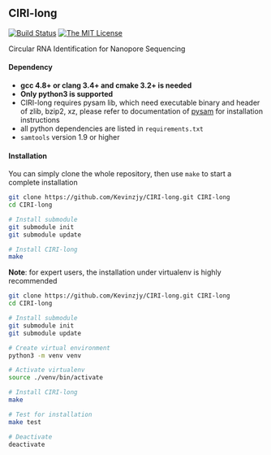 ## CIRI-long

[![Build Status](https://travis-ci.com/Kevinzjy/CIRI-long.svg?token=sq9vq2uzixNezTJhts8Z&branch=master)](https://travis-ci.com/Kevinzjy/CIRI-long)
[![The MIT License](https://img.shields.io/badge/license-MIT-orange.svg)](https://github.com/Kevinzjy/CIRI-long/blob/master/LICENSE)

Circular RNA Identification for Nanopore Sequencing 

#### Dependency

- **gcc 4.8+ or clang 3.4+ and cmake 3.2+ is needed**
- **Only python3 is supported**
- CIRI-long requires pysam lib, which need executable binary and header of zlib, bzip2, xz, 
please refer to documentation of [pysam](https://pysam.readthedocs.io/en/latest/installation.html) for installation instructions
- all python dependencies are listed in `requirements.txt`
- `samtools` version 1.9 or higher


#### Installation

You can simply clone the whole repository, then use `make` to start a complete installation 

```bash
git clone https://github.com/Kevinzjy/CIRI-long.git CIRI-long
cd CIRI-long

# Install submodule
git submodule init 
git submodule update

# Install CIRI-long 
make
```

**Note**: for expert users, the installation under virtualenv is highly recommended

```bash
git clone https://github.com/Kevinzjy/CIRI-long.git CIRI-long
cd CIRI-long

# Install submodule
git submodule init 
git submodule update

# Create virtual environment
python3 -m venv venv

# Activate virtualenv
source ./venv/bin/activate

# Install CIRI-long
make

# Test for installation
make test

# Deactivate
deactivate
```

